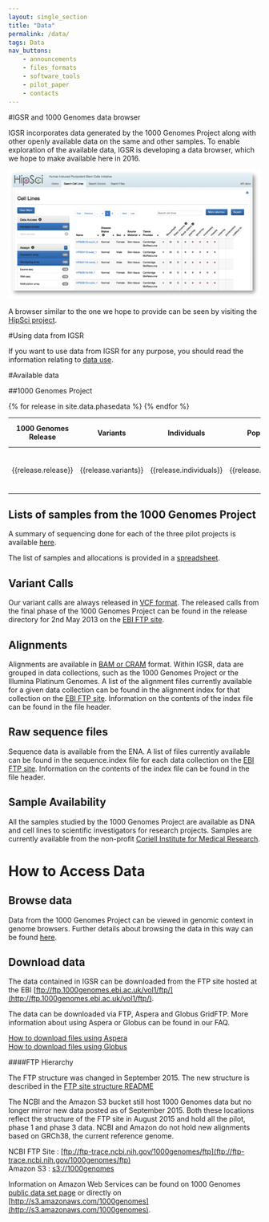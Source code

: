 ```yaml
---
layout: single_section
title: "Data"
permalink: /data/
tags: Data
nav_buttons:
    - announcements
    - files_formats
    - software_tools
    - pilot_paper
    - contacts
---
```


#IGSR and 1000 Genomes data browser

IGSR incorporates data generated by the 1000 Genomes Project along with other openly available data on the same and other samples. To enable exploration of the available data, IGSR is developing a data browser, which we hope to make available here in 2016.

![HipSci screen shot](/sites/1000genomes.org/files/images/hipsci_screen.png?raw=true)

A browser similar to the one we hope to provide can be seen by visiting the [HipSci project](http://www.hipsci.org/lines/#/lines).

#Using data from IGSR

If you want to use data from IGSR for any purpose, you should read the information relating to [data use](/IGSR_disclaimer).

#Available data

##1000 Genomes Project

<table class='table table-striped'>
  <thead>
    <tr>
      <th>1000 Genomes Release</th>
      <th>Variants</th>
      <th>Individuals</th>
      <th>Populations</th>
      <th>VCF</th>
      <th>Sequence and Alignments</th>
      <th>Supporting Data</th>
    </tr>
  </thead>
  <tbody>
    {% for release in site.data.phasedata %}
    <tr>
      <td>{{release.release}}</td>
      <td>{{release.variants}}</td>
      <td>{{release.individuals}}</td>
      <td>{{release.populations}}</td>
      <td><a href='{{release.vcf}}' target="_blank">VCF</a></td>
      <td><a href='{{release.seq}}' target="_blank">Alignments</a></td>
      <td>{% if release.supporting %}<a href='{{release.supporting}}' target="_blank">Supporting Data</a>{% else %} - {% endif %}</td>
    </tr>
    {% endfor %}
  </tbody>
</table>

## Lists of samples from the 1000 Genomes Project

A summary of sequencing done for each of the three pilot projects is available [here](/sites/1000genomes.org/files/docs/PilotsSummary.pdf). 

The list of samples and allocations is provided in a [spreadsheet](http://ftp.1000genomes.ebi.ac.uk/vol1/ftp/technical/working/20130606_sample_info/20130606_sample_info.xlsx).

## Variant Calls

Our variant calls are always released in [VCF format](https://samtools.github.io/hts-specs/). The released calls from the final phase of the 1000 Genomes Project can be found in the release directory for 2nd May 2013 on the [EBI FTP site](http://ftp.1000genomes.ebi.ac.uk/vol1/ftp/release/20130502).

## Alignments

Alignments are available in [BAM or CRAM](https://samtools.github.io/hts-specs/) format. Within IGSR, data are grouped in data collections, such as the 1000 Genomes Project or the Illumina Platinum Genomes. A list of the alignment files currently available for a given data collection can be found in the alignment index  for that collection on the [EBI FTP site](http://ftp.1000genomes.ebi.ac.uk/vol1/ftp/data_collections/). Information on the contents of the index file can be found in the file header.

## Raw sequence files

Sequence data is available from the ENA. A list of files currently available can be found in the sequence.index file for each data collection on the [EBI FTP site](http://ftp.1000genomes.ebi.ac.uk/vol1/ftp/data_collections/). Information on the contents of the index file can be found in the file header.

## Sample Availability

All the samples studied by the 1000 Genomes Project are available as DNA and cell lines to scientific investigators for research projects. Samples are currently available from the non-profit [Coriell Institute for Medical Research](http://ccr.coriell.org/sections/Collections/NHGRI/hapmap.aspx?PgId=266&coll=GM).

# How to Access Data

## Browse data

Data from the 1000 Genomes Project can be viewed in genomic context in genome browsers. Further details about browsing the data in this way can be found [here](/1000-genomes-browsers).

## Download data

The data contained in IGSR can be downloaded from the FTP site hosted at the EBI [ftp://ftp.1000genomes.ebi.ac.uk/vol1/ftp/](http://ftp.1000genomes.ebi.ac.uk/vol1/ftp/).

The data can be downloaded via FTP, Aspera and Globus GridFTP. More information about using Aspera or Globus can be found in our FAQ.

[How to download files using Aspera](http://www.1000genomes.org/faq/how-download-files-using-aspera)  
[How to download files using Globus](http://www.1000genomes.org/faq/can-i-access-1000-genomes-data-globus-online)

####FTP Hierarchy

The FTP structure was changed in September 2015. The new structure is described in the [FTP site structure README](http://ftp.1000genomes.ebi.ac.uk/vol1/ftp/README_ftp_site_structure.md) 

The NCBI and the Amazon S3 bucket still host 1000 Genomes data but no longer mirror new data posted as of September 2015. Both these locations reflect the structure of the FTP site in August 2015 and hold all the pilot, phase 1 and phase 3 data. NCBI and Amazon do not hold new alignments based on GRCh38, the current reference genome.

NCBI FTP Site : [ftp://ftp-trace.ncbi.nih.gov/1000genomes/ftp](ftp://ftp-trace.ncbi.nih.gov/1000genomes/ftp)  
Amazon S3 : [s3://1000genomes](denied:s3://1000genomes)

Information on Amazon Web Services can be found on 1000 Genomes [public data set page](http://aws.amazon.com/datasets/4383) or directly on [http://s3.amazonaws.com/1000genomes](http://s3.amazonaws.com/1000genomes).






